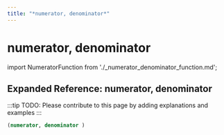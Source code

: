 ```yaml
---
title: "*numerator, denominator*"
---
```


# numerator, denominator

import NumeratorFunction from './_numerator_denominator_function.md';

<NumeratorFunction />

## Expanded Reference: numerator, denominator

:::tip
TODO: Please contribute to this page by adding explanations and examples
:::

```lisp
(numerator, denominator )
```

